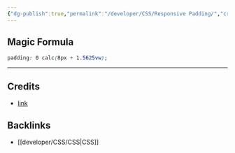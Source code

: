 ```yaml
---
{"dg-publish":true,"permalink":"/developer/CSS/Responsive Padding/","created":"2024-02-29T22:19:55.803-06:00","updated":"2024-03-01T00:20:50.000-06:00"}
---
```



## Magic Formula

```css
padding: 0 calc(8px + 1.5625vw);
```

---

## Credits
- [link](https://matthewjamestaylor.com/responsive-padding#magic-formula)

## Backlinks
- [[developer/CSS/CSS\|CSS]]
